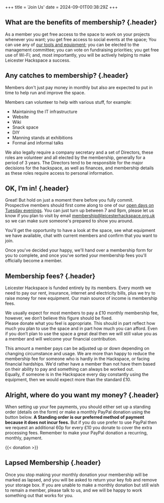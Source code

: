 +++
title = 'Join Us'
date = 2024-09-01T00:38:29Z
+++

## What are the benefits of membership? {.header}
As a member you get free access to the space to work on your projects whenever you want; you get free access to social
events at the space; You can use any of [our tools and equipment](http://wiki4.leicesterhackspace.org.uk/index.php/Main_Page#Infrastructure);
you can be elected to the management committee; you can vote on fundraising priorities; you get free use of Wi-Fi; and, 
most importantly, you will be actively helping to make Leicester Hackspace a success.

## Any catches to membership? {.header}

Members don't just pay money in monthly but also are expected to put in time to help run and improve the space.

Members can volunteer to help with various stuff, for example:
- Maintaining the IT infrastructure
- Website
- Wiki
- Snack space
- DIY
- Manning stands at exhibitions
- Formal and informal talks

We also legally require a company secretary and a set of Directors, these roles are volunteer and all elected by the 
membership, generally for a period of 3 years. The Directors tend to be responsible for the major decisions for the 
hackspace, as well as finances, and membership details as these roles require access to personal information.

## OK, I’m in! {.header}
Great! But hold on just a moment there before you fully commit.  
Prospective members should first come along to one of our [open days on Tuesday evenings](/diary). You can just turn up 
between 7 and 9pm, please let us know if you plan to visit by email [membership@leicesterhackspace.org.uk](mailto:membership@leicesterhackspace.org.uk)
so we can make sure someone's prepared to show you around.

You'll get the opportunity to have a look at the space, see what equipment we have available, chat with current members 
and confirm that you want to join. 

Once you've decided your happy, we'll hand over a membership form for you to complete, and once you've sorted your 
membership fees you'll officially become a member.

## Membership fees? {.header}
Leicester Hackspace is funded entirely by its members. Every month we need to pay our rent, insurance, internet and
electricity bills, plus we try to raise money for new equipment. Our main source of income is membership fees.

We usually expect for most members to pay a £10 monthly membership fee, however, we don’t believe this figure should be
fixed.   
Please donate what you feel is appropriate. This should in part reflect how much you plan to use the space and in part
how much you can afford. Even if you don’t plan to use the space a great deal then we will still value you as a member 
and will welcome your financial contribution.

This amount a member pays can be adjusted up or down depending on changing circumstance and usage. We are more than 
happy to reduce the membership fee for someone who is hardly in the Hackspace, or facing financial hardships. We'd 
rather have a member than not have them based on their ability to pay and something can always be worked out.  
Equally, if someone is in the Hackspace every day constantly using the equipment, then we would expect more than the 
standard £10.

## Alright, where do you want my money? {.header}
When setting up your fee payments, you should either set up a standing order (details on the form) or make a monthly 
PayPal donation using the button below. 
**A Standing order is our preferred method of payment because it does not incur fees.** But if you do use prefer to use 
PayPal then we request an additional 60p for every £10 you donate to cover the extra processing fees. 
Remember to make your PayPal donation a recurring, monthly, payment.

{{< donation >}}

## Lapsed Membership {.header}
Once you stop making your monthly donation your membership will be marked as lapsed, and you will be asked to return 
your key fob and remove your storage box. If you are unable to make a monthly donation but still wish to remain a 
member, please talk to us, and we will be happy to work something out that works for you.
